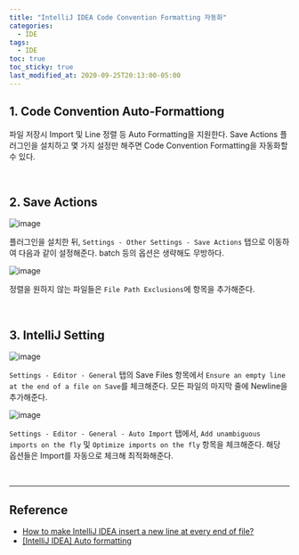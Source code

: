 ```yaml
---
title: "IntelliJ IDEA Code Convention Formatting 자동화"
categories:
  - IDE
tags:
  - IDE
toc: true
toc_sticky: true
last_modified_at: 2020-09-25T20:13:00-05:00
---
```


## 1. Code Convention Auto-Formattiong

파일 저장시 Import 및 Line 정렬 등 Auto Formatting을 지원한다. Save Actions 플러그인을 설치하고 몇 가지 설정만 해주면 Code Convention Formatting을 자동화할 수 있다.

<br>

## 2. Save Actions

![image](https://user-images.githubusercontent.com/56240505/95673812-07bb5300-0be7-11eb-9875-4a88182ca936.png)

플러그인을 설치한 뒤, ``Settings - Other Settings - Save Actions`` 탭으로 이동하여 다음과 같이 설정해준다. batch 등의 옵션은 생략해도 무방하다.

![image](https://user-images.githubusercontent.com/56240505/95673887-77314280-0be7-11eb-9193-f8a9bede5592.png)

정렬을 원하지 않는 파일들은 ``File Path Exclusions``에 항목을 추가해준다.

<br>

## 3. IntelliJ Setting

![image](https://user-images.githubusercontent.com/56240505/95674019-73ea8680-0be8-11eb-9112-4d670a0b592b.png)

``Settings - Editor - General`` 탭의 Save Files 항목에서 ``Ensure an empty line at the end of a file on Save``를 체크해준다. 모든 파일의 마지막 줄에 Newline을 추가해준다.

![image](https://user-images.githubusercontent.com/56240505/95673933-bfe8fb80-0be7-11eb-9446-8ba0654724f2.png)

``Settings - Editor - General - Auto Import`` 탭에서, ``Add unambiguous imports on the fly`` 및 ``Optimize imports on the fly`` 항목을 체크해준다. 해당 옵션들은 Import를 자동으로 체크해 최적화해준다.

<br>

---

## Reference

* [How to make IntelliJ IDEA insert a new line at every end of file?](https://stackoverflow.com/questions/16761227/how-to-make-intellij-idea-insert-a-new-line-at-every-end-of-file)
* [[IntelliJ IDEA] Auto formatting](https://namocom.tistory.com/781)
